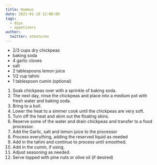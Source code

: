 ```yaml
---
title: Hummus
date: 2021-01-18 12:00:00
tags:
  - dips
  - appetizers
author:
  twitter: atmaturen
---
```


- 2/3 cups dry chickpeas
- baking soda
- 4 garlic cloves
- salt
- 2 tablespoons lemon juice
- 1/2 cup tahini
- 1 tablespoon cumin (optional)

1. Soak chickpeas over with a sprinkle of baking soda.
2. The next day, rinse the chickpeas and place into a medium pot with fresh water and baking soda.
3. Bring to a boil.
4. Lower the heat to a simmer cook until the chickpeas are very soft.
5. Turn off the heat and skim out the floating skins.
6. Reserve some of the water and drain chickpeas and transfer to a food processor.
7. Add the Garlic, salt and lemon juice to the processor
8. Process everything, adding the reserved liquid as needed
9. Add in the tahini and continue to process until smoothed.
10. Add in the cumin, if using. 
11. Adjust seasoning as needed.
12. Serve topped with pine nuts or olive oil (if desired)
